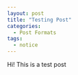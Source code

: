 ```yaml
---
layout: post
title: "Testing Post"
categories:
  - Post Formats
tags:
  - notice
---
```


Hi! This is a test post
